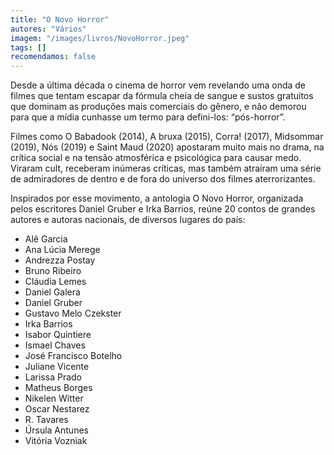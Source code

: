 ```yaml
---
title: "O Novo Horror"
autores: "Vários"
imagem: "/images/livros/NovoHorror.jpeg"
tags: []
recomendamos: false
---
```


Desde a última década o cinema de horror vem revelando uma onda de filmes que tentam escapar da fórmula cheia de sangue e sustos gratuitos que dominam as produções mais comerciais do gênero, e não demorou para que a mídia cunhasse um termo para defini-los: “pós-horror”.

Filmes como O Babadook (2014), A bruxa (2015), Corra! (2017), Midsommar (2019), Nós (2019) e Saint Maud (2020) apostaram muito mais no drama, na crítica social e na tensão atmosférica e psicológica para causar medo. Viraram cult, receberam inúmeras críticas, mas também atraíram uma série de admiradores de dentro e de fora do universo dos filmes aterrorizantes.

Inspirados por esse movimento, a antologia O Novo Horror, organizada pelos escritores Daniel Gruber e Irka Barrios, reúne 20 contos de grandes autores e autoras nacionais, de diversos lugares do país:

- Alê Garcia
- Ana Lúcia Merege
- Andrezza Postay
- Bruno Ribeiro
- Cláudia Lemes
- Daniel Galera
- Daniel Gruber
- Gustavo Melo Czekster
- Irka Barrios
- Isabor Quintiere
- Ismael Chaves
- José Francisco Botelho
- Juliane Vicente
- Larissa Prado
- Matheus Borges
- Nikelen Witter
- Oscar Nestarez
- R. Tavares
- Úrsula Antunes
- Vitória Vozniak
